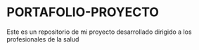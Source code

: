 # PORTAFOLIO-PROYECTO
Este es un repositorio de mi proyecto desarrollado dirigido a los profesionales de la salud
